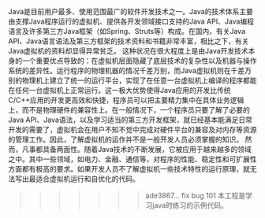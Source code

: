 Java是目前用户最多、使用范围最广的软件开发技术之一。Java的技术体系主要由支撑Java程序运行的虚拟机、提供各开发领域接口支持的Java API、Java编程语言及许多第三方Java框架（如Spring、Struts等）构成。在国内，有关Java API、Java语言语法及第三方框架的技术资料和书籍非常丰富，相比之下，有关Java虚拟机的资料却显得异常贫乏。
这种状况在很大程度上是由Java开发技术本身的一个重要优点导致的：在虚拟机层面隐藏了底层技术的复杂性以及机器与操作系统的差异性。运行程序的物理机器的情况千差万别，而Java虚拟机则在千差万别的物理机上建立了统一的运行平台，实现了在任意一台虚拟机上编译的程序都能在任何一台虚拟机上正常运行。这一极大优势使得Java应用的开发比传统C/C++应用的开发更高效和快捷，程序员可以把主要精力集中在具体业务逻辑上，而不是物理硬件的兼容性上。在一般情况下，一个程序员只要了解了必要的Java API、Java语法，以及学习适当的第三方开发框架，就已经基本能满足日常开发的需要了，虚拟机会在用户不知不觉中完成对硬件平台的兼容及对内存等资源的管理工作。因此，了解虚拟机的运作并不是一般开发人员必须掌握的知识。
然而，凡事都具备两面性。随着Java技术的不断发展，它被应用于越来越多的领域之中。其中一些领域，如电力、金融、通信等，对程序的性能、稳定性和可扩展性方面都有极高的要求。如果开发人员不了解虚拟机一些技术特性的运行原理，就无法写出最适合虚拟机运行和自优化的代码。
>>>>>>> ade3867... fix bug 101
本工程是学习java时练习的示例代码。
